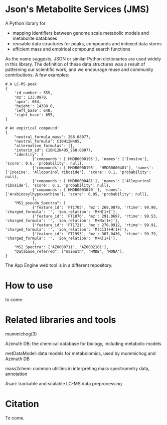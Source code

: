 Json's Metabolite Services (JMS)
================================

A Python library for 
- mapping identifiers between genome scale metabolic models and metabolite databases
- reusable data structures for peaks, compounds and indexed data stores
- efficient mass and empirical compound search functions

As the name suggests, JSON or similar Python dictionaries are used widely in this library.
The definition of these data structures was a result of patterning our scientific work, 
and we encourage reuse and community contributions.
A few examples:

```
# A LC-MS peak
{
    'id_number': 555,
    'mz': 133.0970, 
    'apex': 654, 
    'height': 14388.0, 
    'left_base': 648, 
    'right_base': 655, 
}

# An empirical compound:
{
    "neutral_formula_mass": 268.08077, 
    "neutral_formula": C10H12N4O5,
    "alternative_formulas": [],
    "interim_id": C10H12N4O5_268.08077,
    "identity": [
            {'compounds': ['HMDB0000195'], 'names': ['Inosine'], 'score': 0.6, 'probability': null},
            {'compounds': ['HMDB0000195', 'HMDB0000481'], 'names': ['Inosine', 'Allopurinol riboside'], 'score': 0.1, 'probability': null},
            {'compounds': ['HMDB0000481'], 'names': ['Allopurinol riboside'], 'score': 0.1, 'probability': null},
            {'compounds': ['HMDB0003040''], 'names': ['Arabinosylhypoxanthine'], 'score': 0.05, 'probability': null},
            ],
    "MS1_pseudo_Spectra": [
            {'feature_id': 'FT1705', 'mz': 269.0878, 'rtime': 99.90, 'charged_formula': '', 'ion_relation': 'M+H[1+]'},
            {'feature_id': 'FT1876', 'mz': 291.0697, 'rtime': 99.53, 'charged_formula': '', 'ion_relation': 'M+Na[1+]'},
            {'feature_id': 'FT1721', 'mz': 270.0912, 'rtime': 99.91, 'charged_formula': '', 'ion_relation': 'M(C13)+H[1+]'},
            {'feature_id': 'FT1993', 'mz': 307.0436, 'rtime': 99.79, 'charged_formula': '', 'ion_relation': 'M+K[1+]'},
            ],
    "MS2_Spectra": ['AZ0000711', 'AZ0002101'],
    "Database_referred": ["Azimuth", "HMDB", "MONA"],
}
```

The App Engine web tool is in a different repository.

How to use
==========

to come.


Related libraries and tools
===========================

mummichog(3)

Azimuth DB: the chemical database for biology, including metabolic models

metDataModel: data models for metabolomics, used by mummichog and Azimuth DB

mass2chem: common utilities in interpreting mass spectrometry data, annotation

Asari: trackable and scalable LC-MS data preprocessing


Citation
========
To come.

